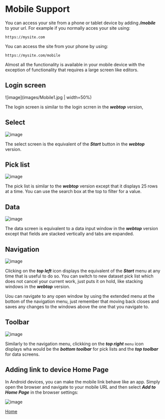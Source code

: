 # Mobile Support

You can access your site from a phone or tablet device by adding ***/mobile*** to your url.  For example if you
normally acces your site using:

```
https://mysite.com
```

You can access the site from your phone by using:

```
https://mysite.com/mobile
```

Almost all the functionality is available in your mobile device with the exception of functionality that requires a large screen like editors.

## Login screen

![image](images/Mobile1.jpg | width=50%)

The login screen is similar to the login scrren in the ***webtop*** version,

## Select

![image](images/Mobile2.jpg)

The select screen is the equivalent of the ***Start*** button in the ***webtop*** version.

## Pick list

![image](images/Mobile3.jpg)

The pick list is similar to the ***webtop*** version except that it displays 25 rows at a time.  You can use the search box at the top to
filter for a value.

## Data

![image](images/Mobile4.jpg)

The data screen is equivalent to a data input window in the ***webtop*** version except that fields are stacked vertically and tabs
are expanded.

## Navigation

![image](images/Mobile5.jpg)

Clicking on the ***top left*** icon displays the equivalent of the ***Start*** menu at any time that is useful to do so.
You can switch to new dataset pick list which does not cancel your current work, just puts it on hold, like stacking windows
in the ***webtop*** version.

Uou can navigate to any open window by using the extended menu at the bottom of the navigation menu, just remember that moving back
closes and saves any changes to the windows above the one that you navigate to.

## Toolbar

![image](images/Mobile6.jpg)

Similarly to the navigation menu, clickking on the ***top right*** ```menu``` icon displays wha would be the ***bottom toolbar***
for pick lists and the ***top toolbar*** for data screens.

## Adding link to device Home Page

In Android devices, you can make the mobile link behave like an app.  Simply open the browser and navigate to your mobile URL
and then select ***Add to Home Page*** in the browser settings:

![image](images/Mobile7.jpg)

[Home](../README.md)
